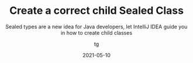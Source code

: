 ---
date: 2021-05-10
title: Create a correct child Sealed Class
technologies: [java]
topics: []
author: tg
subtitle: Sealed types are a new idea for Java developers, let IntelliJ IDEA guide you in how to create child classes
thumbnail: ./thumbnail.png
cardThumbnail: ./card.png
shortVideo:
  poster: ./tip.png
  url: https://youtu.be/aTs-Jgye3wk
seealso:
  - title: (video) Using Java 16 with IntelliJ IDEA
    href: https://www.youtube.com/watch?v=s3otQAhPNZg
  - title: (blog) IntelliJ IDEA Blog - Java 16 and IntelliJ IDEA
    href: https://blog.jetbrains.com/idea/2021/03/java-16-and-intellij-idea/
leadin: |
  Sealed classes (first preview feature in Java 16) are a way to take control of the inheritance hierarchy of our classes. IntelliJ IDEA can let us know about problems in the classes that extend sealed classes, and suggest solutions.


  Experiment with Sealed Types, use **⌥⏎** (macOS), or **Alt+Enter** (Windows/Linux) to see and accept suggestions.

---